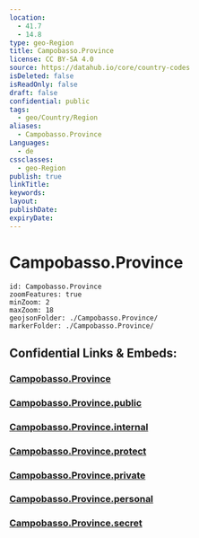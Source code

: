 ```yaml
---
location:
  - 41.7
  - 14.8
type: geo-Region
title: Campobasso.Province
license: CC BY-SA 4.0
source: https://datahub.io/core/country-codes
isDeleted: false
isReadOnly: false
draft: false
confidential: public
tags:
  - geo/Country/Region
aliases:
  - Campobasso.Province
Languages:
  - de
cssclasses:
  - geo-Region
publish: true
linkTitle:
keywords:
layout:
publishDate:
expiryDate:
---
```


# Campobasso.Province

```leaflet
id: Campobasso.Province
zoomFeatures: true 
minZoom: 2 
maxZoom: 18
geojsonFolder: ./Campobasso.Province/
markerFolder: ./Campobasso.Province/
```


## Confidential Links & Embeds: 

### [Campobasso.Province](/_Standards/Earth/Continent/Europe/Europe~South/Italy/regions~Italy/Molise/Campobasso.Province.md) 

### [Campobasso.Province.public](/_public/Earth/Continent/Europe/Europe~South/Italy/regions~Italy/Molise/Campobasso.Province.public.md) 

### [Campobasso.Province.internal](/_internal/Earth/Continent/Europe/Europe~South/Italy/regions~Italy/Molise/Campobasso.Province.internal.md) 

### [Campobasso.Province.protect](/_protect/Earth/Continent/Europe/Europe~South/Italy/regions~Italy/Molise/Campobasso.Province.protect.md) 

### [Campobasso.Province.private](/_private/Earth/Continent/Europe/Europe~South/Italy/regions~Italy/Molise/Campobasso.Province.private.md) 

### [Campobasso.Province.personal](/_personal/Earth/Continent/Europe/Europe~South/Italy/regions~Italy/Molise/Campobasso.Province.personal.md) 

### [Campobasso.Province.secret](/_secret/Earth/Continent/Europe/Europe~South/Italy/regions~Italy/Molise/Campobasso.Province.secret.md)


